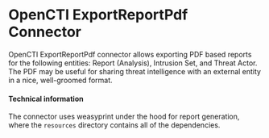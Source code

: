 # OpenCTI ExportReportPdf Connector

OpenCTI ExportReportPdf connector allows exporting PDF based reports for the following entities: Report (Analysis), Intrusion Set, and Threat Actor. The PDF may be useful for sharing threat intelligence with an external entity in a nice, well-groomed format.


#### Technical information

The connector uses weasyprint under the hood for report generation, where the `resources` directory contains all of the dependencies.
